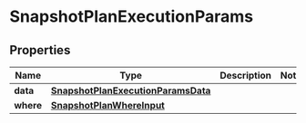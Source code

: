 

# SnapshotPlanExecutionParams


## Properties

Name | Type | Description | Notes
------------ | ------------- | ------------- | -------------
**data** | [**SnapshotPlanExecutionParamsData**](SnapshotPlanExecutionParamsData.md) |  | 
**where** | [**SnapshotPlanWhereInput**](SnapshotPlanWhereInput.md) |  | 



